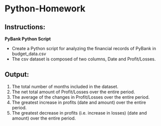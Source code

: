 # Python-Homework

## Instructions:

**PyBank Python Script**

- Create a Python script for analyzing the financial records of PyBank in budget_data.csv 
- The csv dataset is composed of two columns, Date and Profit/Losses. 

## Output:

1. The total number of months included in the dataset.
2. The net total amount of Profit/Losses over the entire period.
3. The average of the changes in Profit/Losses over the entire period.
4. The greatest increase in profits (date and amount) over the entire period.
5. The greatest decrease in profits (i.e. increase in losses) (date and amount) over the entire period.